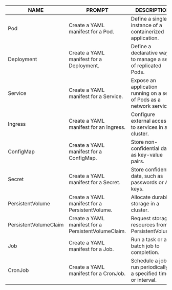 | NAME | PROMPT | DESCRIPTION | EXAMPLE |
|------|--------|-------------|---------|
| Pod | Create a YAML manifest for a Pod. | Define a single instance of a containerized application. | [YAML Example](https://kubernetes.io/docs/concepts/workloads/pods/pod-overview/#pod-example) |
| Deployment | Create a YAML manifest for a Deployment. | Define a declarative way to manage a set of replicated Pods. | [YAML Example](https://kubernetes.io/docs/concepts/workloads/controllers/deployment/#creating-a-deployment) |
| Service | Create a YAML manifest for a Service. | Expose an application running on a set of Pods as a network service. | [YAML Example](https://kubernetes.io/docs/concepts/services-networking/service/#defining-a-service) |
| Ingress | Create a YAML manifest for an Ingress. | Configure external access to services in a cluster. | [YAML Example](https://kubernetes.io/docs/concepts/services-networking/ingress/#simple-fanout) |
| ConfigMap | Create a YAML manifest for a ConfigMap. | Store non-confidential data as key-value pairs. | [YAML Example](https://kubernetes.io/docs/concepts/configuration/configmap/#using-configmaps) |
| Secret | Create a YAML manifest for a Secret. | Store confidential data, such as passwords or API keys. | [YAML Example](https://kubernetes.io/docs/concepts/configuration/secret/#using-secrets) |
| PersistentVolume | Create a YAML manifest for a PersistentVolume. | Allocate durable storage in a cluster. | [YAML Example](https://kubernetes.io/docs/concepts/storage/persistent-volumes/#persistentvolume-example) |
| PersistentVolumeClaim | Create a YAML manifest for a PersistentVolumeClaim. | Request storage resources from a PersistentVolume. | [YAML Example](https://kubernetes.io/docs/concepts/storage/persistent-volumes/#persistentvolumeclaim-example) |
| Job | Create a YAML manifest for a Job. | Run a task or a batch job to completion. | [YAML Example](https://kubernetes.io/docs/concepts/workloads/controllers/job/#creating-a-job) |
| CronJob | Create a YAML manifest for a CronJob. | Schedule a job to run periodically at a specified time or interval. | [YAML Example](https://kubernetes.io/docs/concepts/workloads/controllers/cron-jobs/#creating-a-cron-job) |

